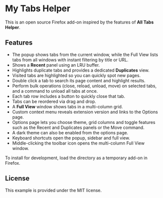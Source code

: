 # My Tabs Helper

This is an open source Firefox add-on inspired by the features of **All Tabs Helper**.

## Features

- The popup shows tabs from the current window, while the Full View lists tabs from all windows with instant filtering by title or URL.
- Shows a **Recent** panel using an LRU buffer.
- Highlights duplicate tabs and provides a dedicated **Duplicates** view.
- Visited tabs are highlighted so you can quickly spot new pages.
- Double click a tab to search its page content and highlight results.
- Perform bulk operations (close, reload, unload, move) on selected tabs, and a
  command to unload all tabs at once.
- Each tab row includes a button to quickly close that tab.
- Tabs can be reordered via drag and drop.
- A **Full View** window shows tabs in a multi-column grid.
 - Custom context menu reveals extension version and links to the Options page.
- Options page lets you choose theme, grid columns and toggle features such as
  the Recent and Duplicates panels or the Move command.
- A dark theme can also be enabled from the options page.
- Keyboard shortcuts open the popup, sidebar and full view.
- Middle-clicking the toolbar icon opens the multi-column Full View window.

To install for development, load the directory as a temporary add-on in Firefox.

## License

This example is provided under the MIT license.
